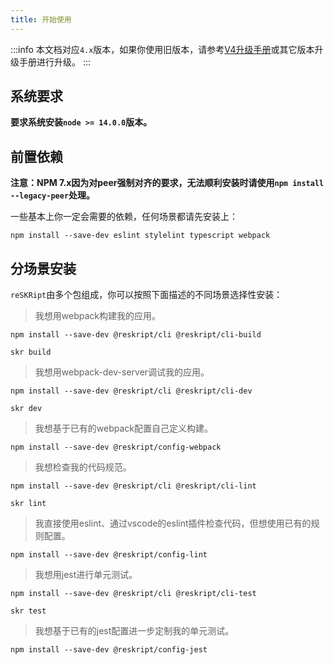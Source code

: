 ```yaml
---
title: 开始使用
---
```


:::info
本文档对应`4.x`版本，如果你使用旧版本，请参考[V4升级手册](migration/v4)或其它版本升级手册进行升级。
:::

## 系统要求

**要求系统安装`node >= 14.0.0`版本。**

## 前置依赖

**注意：NPM 7.x因为对peer强制对齐的要求，无法顺利安装时请使用`npm install --legacy-peer`处理。**

一些基本上你一定会需要的依赖，任何场景都请先安装上：

```
npm install --save-dev eslint stylelint typescript webpack
```

## 分场景安装

`reSKRipt`由多个包组成，你可以按照下面描述的不同场景选择性安装：

> 我想用webpack构建我的应用。

```
npm install --save-dev @reskript/cli @reskript/cli-build

skr build
```

> 我想用webpack-dev-server调试我的应用。

```
npm install --save-dev @reskript/cli @reskript/cli-dev

skr dev
```

> 我想基于已有的webpack配置自己定义构建。

```
npm install --save-dev @reskript/config-webpack
```

> 我想检查我的代码规范。

```
npm install --save-dev @reskript/cli @reskript/cli-lint

skr lint
```

> 我直接使用eslint、通过vscode的eslint插件检查代码，但想使用已有的规则配置。

```
npm install --save-dev @reskript/config-lint
```

> 我想用jest进行单元测试。

```
npm install --save-dev @reskript/cli @reskript/cli-test

skr test
```

> 我想基于已有的jest配置进一步定制我的单元测试。

```
npm install --save-dev @reskript/config-jest
```
